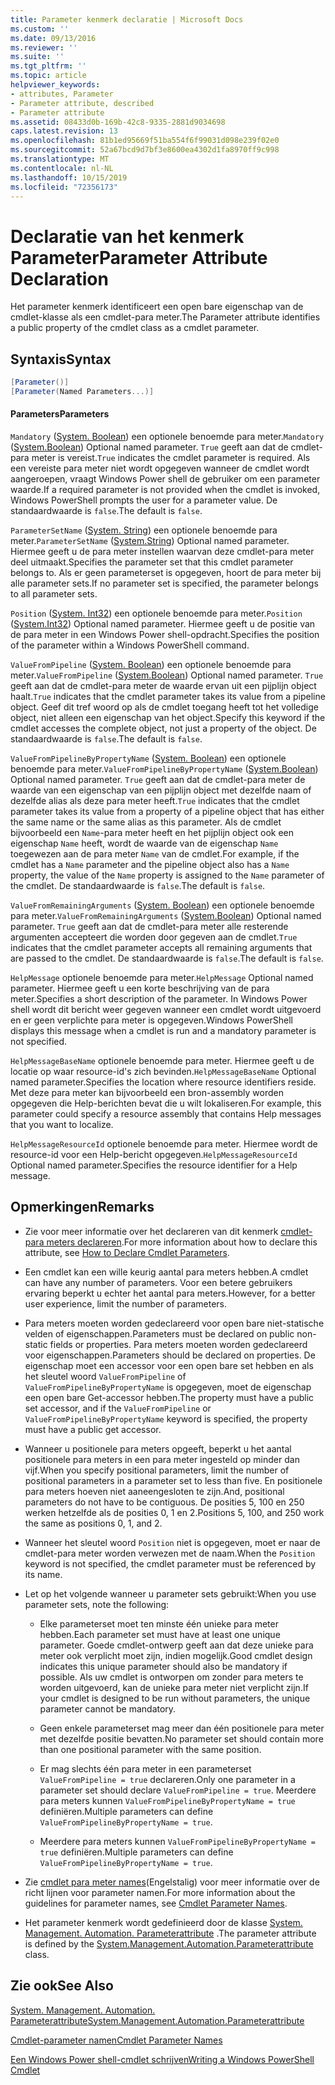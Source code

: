 ```yaml
---
title: Parameter kenmerk declaratie | Microsoft Docs
ms.custom: ''
ms.date: 09/13/2016
ms.reviewer: ''
ms.suite: ''
ms.tgt_pltfrm: ''
ms.topic: article
helpviewer_keywords:
- attributes, Parameter
- Parameter attribute, described
- Parameter attribute
ms.assetid: 08433d0b-169b-42c8-9335-2881d9034698
caps.latest.revision: 13
ms.openlocfilehash: 81b1ed95669f51ba554f6f99031d098e239f02e0
ms.sourcegitcommit: 52a67bcd9d7bf3e8600ea4302d1fa8970ff9c998
ms.translationtype: MT
ms.contentlocale: nl-NL
ms.lasthandoff: 10/15/2019
ms.locfileid: "72356173"
---
```

# <a name="parameter-attribute-declaration"></a><span data-ttu-id="cfbcd-102">Declaratie van het kenmerk Parameter</span><span class="sxs-lookup"><span data-stu-id="cfbcd-102">Parameter Attribute Declaration</span></span>

<span data-ttu-id="cfbcd-103">Het parameter kenmerk identificeert een open bare eigenschap van de cmdlet-klasse als een cmdlet-para meter.</span><span class="sxs-lookup"><span data-stu-id="cfbcd-103">The Parameter attribute identifies a public property of the cmdlet class as a cmdlet parameter.</span></span>

## <a name="syntax"></a><span data-ttu-id="cfbcd-104">Syntaxis</span><span class="sxs-lookup"><span data-stu-id="cfbcd-104">Syntax</span></span>

```csharp
[Parameter()]
[Parameter(Named Parameters...)]
```

#### <a name="parameters"></a><span data-ttu-id="cfbcd-105">Parameters</span><span class="sxs-lookup"><span data-stu-id="cfbcd-105">Parameters</span></span>

<span data-ttu-id="cfbcd-106">`Mandatory` ([System. Boolean](/dotnet/api/System.Boolean)) een optionele benoemde para meter.</span><span class="sxs-lookup"><span data-stu-id="cfbcd-106">`Mandatory` ([System.Boolean](/dotnet/api/System.Boolean)) Optional named parameter.</span></span> <span data-ttu-id="cfbcd-107">`True` geeft aan dat de cmdlet-para meter is vereist.</span><span class="sxs-lookup"><span data-stu-id="cfbcd-107">`True` indicates the cmdlet parameter is required.</span></span> <span data-ttu-id="cfbcd-108">Als een vereiste para meter niet wordt opgegeven wanneer de cmdlet wordt aangeroepen, vraagt Windows Power shell de gebruiker om een parameter waarde.</span><span class="sxs-lookup"><span data-stu-id="cfbcd-108">If a required parameter is not provided when the cmdlet is invoked, Windows PowerShell prompts the user for a parameter value.</span></span> <span data-ttu-id="cfbcd-109">De standaardwaarde is `false`.</span><span class="sxs-lookup"><span data-stu-id="cfbcd-109">The default is `false`.</span></span>

<span data-ttu-id="cfbcd-110">`ParameterSetName` ([System. String](/dotnet/api/System.String)) een optionele benoemde para meter.</span><span class="sxs-lookup"><span data-stu-id="cfbcd-110">`ParameterSetName` ([System.String](/dotnet/api/System.String)) Optional named parameter.</span></span> <span data-ttu-id="cfbcd-111">Hiermee geeft u de para meter instellen waarvan deze cmdlet-para meter deel uitmaakt.</span><span class="sxs-lookup"><span data-stu-id="cfbcd-111">Specifies the parameter set that this cmdlet parameter belongs to.</span></span> <span data-ttu-id="cfbcd-112">Als er geen parameterset is opgegeven, hoort de para meter bij alle parameter sets.</span><span class="sxs-lookup"><span data-stu-id="cfbcd-112">If no parameter set is specified, the parameter belongs to all parameter sets.</span></span>

<span data-ttu-id="cfbcd-113">`Position` ([System. Int32](/dotnet/api/System.Int32)) een optionele benoemde para meter.</span><span class="sxs-lookup"><span data-stu-id="cfbcd-113">`Position` ([System.Int32](/dotnet/api/System.Int32)) Optional named parameter.</span></span> <span data-ttu-id="cfbcd-114">Hiermee geeft u de positie van de para meter in een Windows Power shell-opdracht.</span><span class="sxs-lookup"><span data-stu-id="cfbcd-114">Specifies the position of the parameter within a Windows PowerShell command.</span></span>

<span data-ttu-id="cfbcd-115">`ValueFromPipeline` ([System. Boolean](/dotnet/api/System.Boolean)) een optionele benoemde para meter.</span><span class="sxs-lookup"><span data-stu-id="cfbcd-115">`ValueFromPipeline` ([System.Boolean](/dotnet/api/System.Boolean)) Optional named parameter.</span></span> <span data-ttu-id="cfbcd-116">`True` geeft aan dat de cmdlet-para meter de waarde ervan uit een pijplijn object haalt.</span><span class="sxs-lookup"><span data-stu-id="cfbcd-116">`True` indicates that the cmdlet parameter takes its value from a pipeline object.</span></span> <span data-ttu-id="cfbcd-117">Geef dit tref woord op als de cmdlet toegang heeft tot het volledige object, niet alleen een eigenschap van het object.</span><span class="sxs-lookup"><span data-stu-id="cfbcd-117">Specify this keyword if the cmdlet accesses the complete object, not just a property of the object.</span></span> <span data-ttu-id="cfbcd-118">De standaardwaarde is `false`.</span><span class="sxs-lookup"><span data-stu-id="cfbcd-118">The default is `false`.</span></span>

<span data-ttu-id="cfbcd-119">`ValueFromPipelineByPropertyName` ([System. Boolean](/dotnet/api/System.Boolean)) een optionele benoemde para meter.</span><span class="sxs-lookup"><span data-stu-id="cfbcd-119">`ValueFromPipelineByPropertyName` ([System.Boolean](/dotnet/api/System.Boolean)) Optional named parameter.</span></span> <span data-ttu-id="cfbcd-120">`True` geeft aan dat de cmdlet-para meter de waarde van een eigenschap van een pijplijn object met dezelfde naam of dezelfde alias als deze para meter heeft.</span><span class="sxs-lookup"><span data-stu-id="cfbcd-120">`True` indicates that the cmdlet parameter takes its value from a property of a pipeline object that has either the same name or the same alias as this parameter.</span></span> <span data-ttu-id="cfbcd-121">Als de cmdlet bijvoorbeeld een `Name`-para meter heeft en het pijplijn object ook een eigenschap `Name` heeft, wordt de waarde van de eigenschap `Name` toegewezen aan de para meter `Name` van de cmdlet.</span><span class="sxs-lookup"><span data-stu-id="cfbcd-121">For example, if the cmdlet has a `Name` parameter and the pipeline object also has a `Name` property, the value of the `Name` property is assigned to the `Name` parameter of the cmdlet.</span></span> <span data-ttu-id="cfbcd-122">De standaardwaarde is `false`.</span><span class="sxs-lookup"><span data-stu-id="cfbcd-122">The default is `false`.</span></span>

<span data-ttu-id="cfbcd-123">`ValueFromRemainingArguments` ([System. Boolean](/dotnet/api/System.Boolean)) een optionele benoemde para meter.</span><span class="sxs-lookup"><span data-stu-id="cfbcd-123">`ValueFromRemainingArguments` ([System.Boolean](/dotnet/api/System.Boolean)) Optional named parameter.</span></span> <span data-ttu-id="cfbcd-124">`True` geeft aan dat de cmdlet-para meter alle resterende argumenten accepteert die worden door gegeven aan de cmdlet.</span><span class="sxs-lookup"><span data-stu-id="cfbcd-124">`True` indicates that the cmdlet parameter accepts all remaining arguments that are passed to the cmdlet.</span></span> <span data-ttu-id="cfbcd-125">De standaardwaarde is `false`.</span><span class="sxs-lookup"><span data-stu-id="cfbcd-125">The default is `false`.</span></span>

<span data-ttu-id="cfbcd-126">`HelpMessage` optionele benoemde para meter.</span><span class="sxs-lookup"><span data-stu-id="cfbcd-126">`HelpMessage` Optional named parameter.</span></span> <span data-ttu-id="cfbcd-127">Hiermee geeft u een korte beschrijving van de para meter.</span><span class="sxs-lookup"><span data-stu-id="cfbcd-127">Specifies a short description of the parameter.</span></span> <span data-ttu-id="cfbcd-128">In Windows Power shell wordt dit bericht weer gegeven wanneer een cmdlet wordt uitgevoerd en er geen verplichte para meter is opgegeven.</span><span class="sxs-lookup"><span data-stu-id="cfbcd-128">Windows PowerShell displays this message when a cmdlet is run and a mandatory parameter is not specified.</span></span>

<span data-ttu-id="cfbcd-129">`HelpMessageBaseName` optionele benoemde para meter. Hiermee geeft u de locatie op waar resource-id's zich bevinden.</span><span class="sxs-lookup"><span data-stu-id="cfbcd-129">`HelpMessageBaseName` Optional named parameter.Specifies the location where resource identifiers reside.</span></span> <span data-ttu-id="cfbcd-130">Met deze para meter kan bijvoorbeeld een bron-assembly worden opgegeven die Help-berichten bevat die u wilt lokaliseren.</span><span class="sxs-lookup"><span data-stu-id="cfbcd-130">For example, this parameter could specify a resource assembly that contains Help messages that you want to localize.</span></span>

<span data-ttu-id="cfbcd-131">`HelpMessageResourceId` optionele benoemde para meter. Hiermee wordt de resource-id voor een Help-bericht opgegeven.</span><span class="sxs-lookup"><span data-stu-id="cfbcd-131">`HelpMessageResourceId` Optional named parameter.Specifies the resource identifier for a Help message.</span></span>

## <a name="remarks"></a><span data-ttu-id="cfbcd-132">Opmerkingen</span><span class="sxs-lookup"><span data-stu-id="cfbcd-132">Remarks</span></span>

- <span data-ttu-id="cfbcd-133">Zie voor meer informatie over het declareren van dit kenmerk [cmdlet-para meters declareren](./how-to-declare-cmdlet-parameters.md).</span><span class="sxs-lookup"><span data-stu-id="cfbcd-133">For more information about how to declare this attribute, see [How to Declare Cmdlet Parameters](./how-to-declare-cmdlet-parameters.md).</span></span>

- <span data-ttu-id="cfbcd-134">Een cmdlet kan een wille keurig aantal para meters hebben.</span><span class="sxs-lookup"><span data-stu-id="cfbcd-134">A cmdlet can have any number of parameters.</span></span> <span data-ttu-id="cfbcd-135">Voor een betere gebruikers ervaring beperkt u echter het aantal para meters.</span><span class="sxs-lookup"><span data-stu-id="cfbcd-135">However, for a better user experience, limit the number of parameters.</span></span>

- <span data-ttu-id="cfbcd-136">Para meters moeten worden gedeclareerd voor open bare niet-statische velden of eigenschappen.</span><span class="sxs-lookup"><span data-stu-id="cfbcd-136">Parameters must be declared on public non-static fields or properties.</span></span> <span data-ttu-id="cfbcd-137">Para meters moeten worden gedeclareerd voor eigenschappen.</span><span class="sxs-lookup"><span data-stu-id="cfbcd-137">Parameters should be declared on properties.</span></span> <span data-ttu-id="cfbcd-138">De eigenschap moet een accessor voor een open bare set hebben en als het sleutel woord `ValueFromPipeline` of `ValueFromPipelineByPropertyName` is opgegeven, moet de eigenschap een open bare Get-accessor hebben.</span><span class="sxs-lookup"><span data-stu-id="cfbcd-138">The property must have a public set accessor, and if the `ValueFromPipeline` or `ValueFromPipelineByPropertyName` keyword is specified, the property must have a public get accessor.</span></span>

- <span data-ttu-id="cfbcd-139">Wanneer u positionele para meters opgeeft, beperkt u het aantal positionele para meters in een para meter ingesteld op minder dan vijf.</span><span class="sxs-lookup"><span data-stu-id="cfbcd-139">When you specify positional parameters,  limit the number of positional parameters in a parameter set to less than five.</span></span> <span data-ttu-id="cfbcd-140">En positionele para meters hoeven niet aaneengesloten te zijn.</span><span class="sxs-lookup"><span data-stu-id="cfbcd-140">And, positional parameters do not have to be contiguous.</span></span> <span data-ttu-id="cfbcd-141">De posities 5, 100 en 250 werken hetzelfde als de posities 0, 1 en 2.</span><span class="sxs-lookup"><span data-stu-id="cfbcd-141">Positions 5, 100, and 250 work the same as positions 0, 1, and 2.</span></span>

- <span data-ttu-id="cfbcd-142">Wanneer het sleutel woord `Position` niet is opgegeven, moet er naar de cmdlet-para meter worden verwezen met de naam.</span><span class="sxs-lookup"><span data-stu-id="cfbcd-142">When the `Position` keyword is not specified, the cmdlet parameter must be referenced by its name.</span></span>

- <span data-ttu-id="cfbcd-143">Let op het volgende wanneer u parameter sets gebruikt:</span><span class="sxs-lookup"><span data-stu-id="cfbcd-143">When you use parameter sets, note the following:</span></span>

    - <span data-ttu-id="cfbcd-144">Elke parameterset moet ten minste één unieke para meter hebben.</span><span class="sxs-lookup"><span data-stu-id="cfbcd-144">Each parameter set must have at least one unique parameter.</span></span> <span data-ttu-id="cfbcd-145">Goede cmdlet-ontwerp geeft aan dat deze unieke para meter ook verplicht moet zijn, indien mogelijk.</span><span class="sxs-lookup"><span data-stu-id="cfbcd-145">Good cmdlet design indicates this unique parameter should also be mandatory if possible.</span></span> <span data-ttu-id="cfbcd-146">Als uw cmdlet is ontworpen om zonder para meters te worden uitgevoerd, kan de unieke para meter niet verplicht zijn.</span><span class="sxs-lookup"><span data-stu-id="cfbcd-146">If your cmdlet is designed to be run without parameters, the unique parameter cannot be mandatory.</span></span>

    - <span data-ttu-id="cfbcd-147">Geen enkele parameterset mag meer dan één positionele para meter met dezelfde positie bevatten.</span><span class="sxs-lookup"><span data-stu-id="cfbcd-147">No parameter set should contain more than one positional parameter with the same position.</span></span>

    - <span data-ttu-id="cfbcd-148">Er mag slechts één para meter in een parameterset `ValueFromPipeline = true` declareren.</span><span class="sxs-lookup"><span data-stu-id="cfbcd-148">Only one parameter in a parameter set should declare `ValueFromPipeline = true`.</span></span> <span data-ttu-id="cfbcd-149">Meerdere para meters kunnen `ValueFromPipelineByPropertyName = true` definiëren.</span><span class="sxs-lookup"><span data-stu-id="cfbcd-149">Multiple parameters can define `ValueFromPipelineByPropertyName = true`.</span></span>

    - <span data-ttu-id="cfbcd-150">Meerdere para meters kunnen `ValueFromPipelineByPropertyName = true` definiëren.</span><span class="sxs-lookup"><span data-stu-id="cfbcd-150">Multiple parameters can define `ValueFromPipelineByPropertyName = true`.</span></span>

- <span data-ttu-id="cfbcd-151">Zie [cmdlet para meter names](standard-cmdlet-parameter-names-and-types.md)(Engelstalig) voor meer informatie over de richt lijnen voor parameter namen.</span><span class="sxs-lookup"><span data-stu-id="cfbcd-151">For more information about the guidelines for parameter names, see [Cmdlet Parameter Names](standard-cmdlet-parameter-names-and-types.md).</span></span>

- <span data-ttu-id="cfbcd-152">Het parameter kenmerk wordt gedefinieerd door de klasse [System. Management. Automation. Parameterattribute](/dotnet/api/System.Management.Automation.ParameterAttribute) .</span><span class="sxs-lookup"><span data-stu-id="cfbcd-152">The parameter attribute is defined by the [System.Management.Automation.Parameterattribute](/dotnet/api/System.Management.Automation.ParameterAttribute) class.</span></span>

## <a name="see-also"></a><span data-ttu-id="cfbcd-153">Zie ook</span><span class="sxs-lookup"><span data-stu-id="cfbcd-153">See Also</span></span>

[<span data-ttu-id="cfbcd-154">System. Management. Automation. Parameterattribute</span><span class="sxs-lookup"><span data-stu-id="cfbcd-154">System.Management.Automation.Parameterattribute</span></span>](/dotnet/api/System.Management.Automation.ParameterAttribute)

[<span data-ttu-id="cfbcd-155">Cmdlet-parameter namen</span><span class="sxs-lookup"><span data-stu-id="cfbcd-155">Cmdlet Parameter Names</span></span>](standard-cmdlet-parameter-names-and-types.md)

[<span data-ttu-id="cfbcd-156">Een Windows Power shell-cmdlet schrijven</span><span class="sxs-lookup"><span data-stu-id="cfbcd-156">Writing a Windows PowerShell Cmdlet</span></span>](./writing-a-windows-powershell-cmdlet.md)
